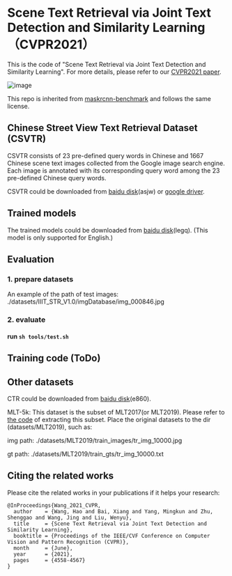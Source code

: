 # Scene Text Retrieval via Joint Text Detection and Similarity Learning （CVPR2021）

This is the code of "Scene Text Retrieval via Joint Text Detection and Similarity Learning". For more details, please refer to our [CVPR2021 paper](https://openaccess.thecvf.com/content/CVPR2021/papers/Wang_Scene_Text_Retrieval_via_Joint_Text_Detection_and_Similarity_Learning_CVPR_2021_paper.pdf).

![image](https://github.com/lanfeng4659/STR-TDSL/blob/main/framework.png)

This repo is inherited from [maskrcnn-benchmark](https://github.com/facebookresearch/maskrcnn-benchmark) and follows the same license.

## Chinese Street View Text Retrieval Dataset (CSVTR)

CSVTR consists of 23 pre-defined query words in Chinese and 1667 Chinese scene text images collected from the Google image search engine. Each image is annotated with its corresponding query word among the 23 pre-defined Chinese query words. 

CSVTR could be downloaded from [baidu disk](https://pan.baidu.com/s/1CqKZ7zZL5U9uSsyBw0l3ag)(asjw) or [google driver](https://drive.google.com/file/d/1aC7_a3_2k7skeTT3EeM54UO76jpx9Pm4/view?usp=sharing).


## Trained models
The trained models could be downloaded from [baidu disk](https://pan.baidu.com/s/1vLR4EzXYyof-l69b621jog)(legq). (This model is only supported for English.)

## Evaluation
### 1. prepare datasets
An example of the path of test images: ./datasets/IIIT_STR_V1.0/imgDatabase/img_000846.jpg
### 2. evaluate
#### run ```sh tools/test.sh```

## Training code (ToDo)

## Other datasets
CTR could be downloaded from [baidu disk](https://pan.baidu.com/s/11XqNltuPbKeuz3QRSwkQxg)(e860).

MLT-5k: This dataset is the subset of MLT2017(or MLT2019). Please refer to [the code](https://github.com/lanfeng4659/STR-TDSL/blob/main/maskrcnn_benchmark/data/datasets/ic17.py) of extracting this subset. Place the original datasets to the dir (datasets/MLT2019), such as:

img path: ./datasets/MLT2019/train_images/tr_img_10000.jpg

gt path: ./datasets/MLT2019/train_gts/tr_img_10000.txt

## Citing the related works

Please cite the related works in your publications if it helps your research:

    @InProceedings{Wang_2021_CVPR,  
      author    = {Wang, Hao and Bai, Xiang and Yang, Mingkun and Zhu, Shenggao and Wang, Jing and Liu, Wenyu},  
      title     = {Scene Text Retrieval via Joint Text Detection and Similarity Learning},  
      booktitle = {Proceedings of the IEEE/CVF Conference on Computer Vision and Pattern Recognition (CVPR)},  
      month     = {June},  
      year      = {2021},  
      pages     = {4558-4567}  
    }

